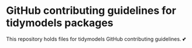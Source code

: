 # GitHub contributing guidelines for tidymodels packages

This repository holds files for tidymodels GitHub contributing guidelines. 💕
